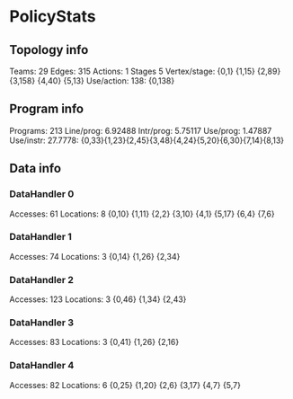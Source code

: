 # PolicyStats
## Topology info
Teams:		29
Edges:		315
Actions:	1
Stages		5
Vertex/stage:	{0,1} {1,15} {2,89} {3,158} {4,40} {5,13} 
Use/action:	138: {0,138} 

## Program info
Programs:	213
Line/prog:	6.92488
Intr/prog:	5.75117
Use/prog:	1.47887
Use/instr:	27.7778: {0,33}{1,23}{2,45}{3,48}{4,24}{5,20}{6,30}{7,14}{8,13}

## Data info

### DataHandler 0
Accesses:	61
Locations:	8
{0,10} {1,11} {2,2} {3,10} {4,1} {5,17} {6,4} {7,6} 

### DataHandler 1
Accesses:	74
Locations:	3
{0,14} {1,26} {2,34} 

### DataHandler 2
Accesses:	123
Locations:	3
{0,46} {1,34} {2,43} 

### DataHandler 3
Accesses:	83
Locations:	3
{0,41} {1,26} {2,16} 

### DataHandler 4
Accesses:	82
Locations:	6
{0,25} {1,20} {2,6} {3,17} {4,7} {5,7} 